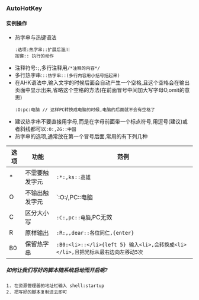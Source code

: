 ### AutoHotKey
#### 实例操作
- 热字串与热键语法
    ```
    :选项:热字串::扩展后淄川
    按键:: 执行的动作
    ```
- 注释符号:`;`,多行注释用`/*注释的内容*/`
- 多行热字串:`::热字串::(多行内容用小括号括起来)`
- 在AHK语法中,输入文字的时候后面会自动产生一个空格,且这个空格会在输出页面中显示出来,省略这个空格的方法(在前面冒号中间加大写字母O,omit的意思)
    ```
    :O:pc:电脑 // 这样PC转换成电脑的时候,电脑的后面就不会有空格了
    ```
- 建议热字串不要直接用字母,而是在字母前面带一个标点符号,用逗号(建议)或者斜线都可以`:O:,ZG::中国`
- 热字串的选项,通常放在第一个冒号后面,常用的有下列几种

选项|功能|范例
----|----|----
*|不需要触发字元|`:*:,ks::高雄`
O|不输出触发字元|`:O:/,PC::电脑
C|区分大小写|`:C:,pc::电脑`,PC无效
R|原样输出|`:R:,,dear::各位同仁,{enter}`
B0|保留热字串|`:B0:<li>::</li>{left 5} 输入<li>,会转换成<li></li>,且把光标从最右边向左移动5次`


##### 如何让我们写好的脚本随系统启动而开启呢?
```
1. 在资源管理器的地址栏输入 shell:startup
2. 把写好的脚本复制进去即可
```

